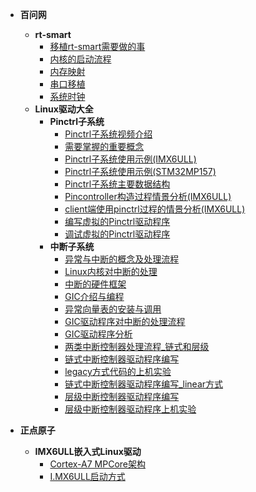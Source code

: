 - **百问网**
  - **rt-smart**
    - [移植rt-smart需要做的事](/_docs/course/100ask/rt-smart/01_移植rt-smart需要做的事.md)
    - [内核的启动流程](/_docs/course/100ask/rt-smart/02_内核的启动流程.md)
    - [内存映射](/_docs/course/100ask/rt-smart/03_内存映射.md)
    - [串口移植](/_docs/course/100ask/rt-smart/04_串口移植.md)
    - [系统时钟](/_docs/course/100ask/rt-smart/05_系统时钟.md)
  - **Linux驱动大全**
    - **Pinctrl子系统**
      - [Pinctrl子系统视频介绍](/_docs/course/100ask/driver_summa/pinctrl/01_Pinctrl子系统视频介绍.md)
      - [需要掌握的重要概念](/_docs/course/100ask/driver_summa/pinctrl/02_需要掌握的重要概念.md)
      - [Pinctrl子系统使用示例(IMX6ULL)](/_docs/course/100ask/driver_summa/pinctrl/03_Pinctrl子系统使用示例_基于IMX6ULL.md)
      - [Pinctrl子系统使用示例(STM32MP157)](/_docs/course/100ask/driver_summa/pinctrl/03_Pinctrl子系统使用示例_基于STM32MP157.md)
      - [Pinctrl子系统主要数据结构](/_docs/course/100ask/driver_summa/pinctrl/04_Pinctrl子系统主要数据结构.md)
      - [Pincontroller构造过程情景分析(IMX6ULL)](/_docs/course/100ask/driver_summa/pinctrl/05_Pincontroller构造过程情景分析_基于IMX6ULL.md)
      - [client端使用pinctrl过程的情景分析(IMX6ULL)](/_docs/course/100ask/driver_summa/pinctrl/06_client端使用pinctrl过程的情景分析_基于IMX6ULL.md)
      - [编写虚拟的Pinctrl驱动程序](/_docs/course/100ask/driver_summa/pinctrl/07_编写虚拟的Pinctrl驱动程序.md)
      - [调试虚拟的Pinctrl驱动程序](/_docs/course/100ask/driver_summa/pinctrl/08_调试虚拟的Pinctrl驱动程序.md)
    - **中断子系统**
      - [异常与中断的概念及处理流程](/_docs/course/100ask/driver_summa/interrupt/01_异常与中断的概念及处理流程.md)
      - [Linux内核对中断的处理](/_docs/course/100ask/driver_summa/interrupt/02_Linux内核对中断的处理.md)
      - [中断的硬件框架](/_docs/course/100ask/driver_summa/interrupt/09_中断的硬件框架.md)
      - [GIC介绍与编程](/_docs/course/100ask/driver_summa/interrupt/10_GIC介绍与编程.md)
      - [异常向量表的安装与调用](/_docs/course/100ask/driver_summa/interrupt/11_异常向量表的安装与调用.md)
      - [GIC驱动程序对中断的处理流程](/_docs/course/100ask/driver_summa/interrupt/12_GIC驱动程序对中断的处理流程.md)
      - [GIC驱动程序分析](/_docs/course/100ask/driver_summa/interrupt/13_GIC驱动程序分析.md)
      - [两类中断控制器处理流程_链式和层级](/_docs/course/100ask/driver_summa/interrupt/14_两类中断控制器处理流程_链式和层级.md)
      - [链式中断控制器驱动程序编写](/_docs/course/100ask/driver_summa/interrupt/15_链式中断控制器驱动程序编写.md)
      - [legacy方式代码的上机实验](/_docs/course/100ask/driver_summa/interrupt/16_legacy方式代码的上机实验.md)
      - [链式中断控制器驱动程序编写_linear方式](/_docs/course/100ask/driver_summa/interrupt/17_链式中断控制器驱动程序编写_linear方式.md)
      - [层级中断控制器驱动程序编写](/_docs/course/100ask/driver_summa/interrupt/18_层级中断控制器驱动程序编写.md)
      - [层级中断控制器驱动程序上机实验](/_docs/course/100ask/driver_summa/interrupt/19_层级中断控制器驱动程序上机实验.md)

- **正点原子**
  - **IMX6ULL嵌入式Linux驱动**
    - [Cortex-A7 MPCore架构](/_docs/course/alientek/imx6ull_linux/Cortex-A7_MPCore架构.md)
    - [I.MX6ULL启动方式](/_docs/course/alientek/imx6ull_linux/I.MX6ULL启动方式.md)
